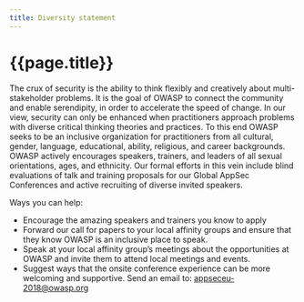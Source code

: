 ```yaml
---
title: Diversity statement
---
```


# {{page.title}}

The crux of security is the ability to think flexibly and creatively about multi-stakeholder problems. It is the goal of OWASP to connect the community and enable serendipity, in order to accelerate the speed of change. In our view, security can only be enhanced when practitioners approach problems with diverse critical thinking theories and practices. To this end OWASP seeks to be an inclusive organization for practitioners from all cultural, gender, language, educational, ability, religious, and career backgrounds.  OWASP actively encourages speakers, trainers, and leaders of all sexual orientations, ages, and ethnicity.  Our formal efforts in this vein include blind evaluations of talk and training proposals for our Global AppSec Conferences and active recruiting of diverse invited speakers.

Ways you can help:

* Encourage the amazing speakers and trainers you know to apply
* Forward our call for papers to your local affinity groups and ensure that they know OWASP is an inclusive place to speak.
* Speak at your local affinity group’s meetings about the opportunities at OWASP and invite them to attend local meetings and events.
* Suggest ways that the onsite conference experience can be more welcoming and supportive. Send an email to: [appseceu-2018@owasp.org](mailto:appseceu-2018@owasp.org)

